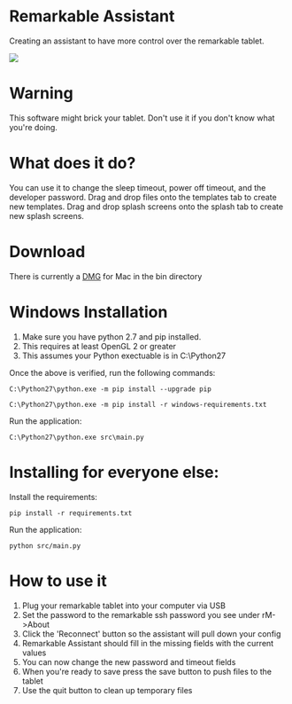 # Remarkable Assistant
Creating an assistant to have more control over the remarkable tablet.

![](screenshots/screens.gif)

# Warning
This software might brick your tablet. Don't use it if you don't know what
you're doing. 

# What does it do?
You can use it to change the sleep timeout, power off timeout, 
and the developer password. Drag and drop files onto the templates tab
to create new templates. Drag and drop splash screens onto the splash tab
to create new splash screens.

# Download
There is currently a [DMG](bin/RemarkableAssistant.dmg) for Mac in the bin directory

# Windows Installation
1. Make sure you have python 2.7 and pip installed.
2. This requires at least OpenGL 2 or greater
3. This assumes your Python exectuable is in C:\Python27

Once the above is verified, run the following commands:

`C:\Python27\python.exe -m pip install --upgrade pip`

`C:\Python27\python.exe -m pip install -r windows-requirements.txt`

Run the application:

`C:\Python27\python.exe src\main.py`

# Installing for everyone else:
Install the requirements:

`pip install -r requirements.txt`

Run the application:

`python src/main.py`

# How to use it
1. Plug your remarkable tablet into your computer via USB
2. Set the password to the remarkable ssh password you see under rM->About
3. Click the 'Reconnect' button so the assistant will pull down your config
4. Remarkable Assistant should fill in the missing fields with the current values
5. You can now change the new password and timeout fields
6. When you're ready to save press the save button to push files to the tablet
7. Use the quit button to clean up temporary files

